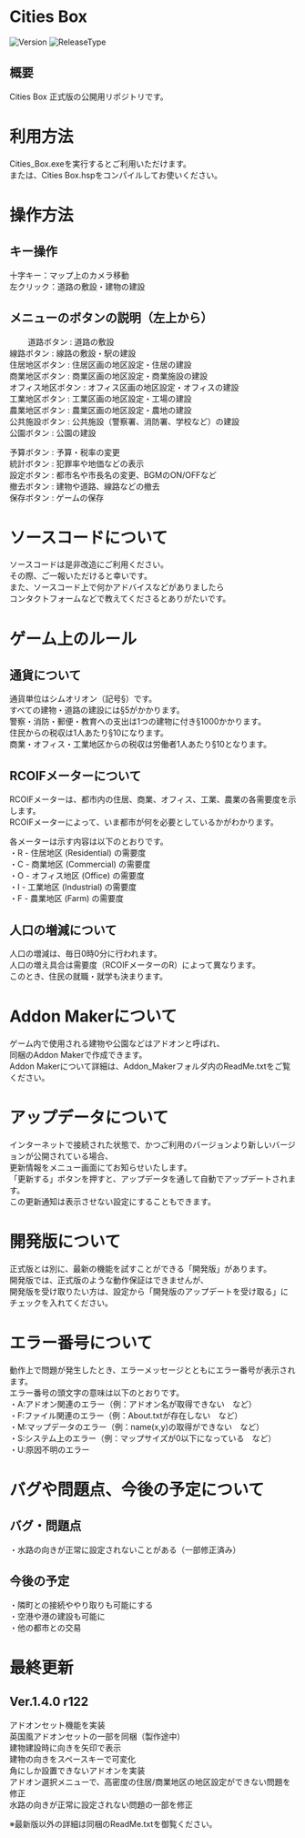 
Cities Box
=====================
![Version](https://img.shields.io/badge/Version-1.4.0-brightgreen.svg)
![ReleaseType](https://img.shields.io/badge/Release%20Type-%E6%AD%A3%E5%BC%8F%E7%89%88-orange.svg)

## 概要
Cities Box 正式版の公開用リポジトリです。

# 利用方法
Cities_Box.exeを実行するとご利用いただけます。  
または、Cities Box.hspをコンパイルしてお使いください。

#  操作方法
## キー操作
十字キー：マップ上のカメラ移動  
左クリック：道路の敷設・建物の建設
　　
## メニューのボタンの説明（左上から）
　　
道路ボタン : 道路の敷設  
線路ボタン : 線路の敷設・駅の建設  
住居地区ボタン : 住居区画の地区設定・住居の建設  
商業地区ボタン : 商業区画の地区設定・商業施設の建設  
オフィス地区ボタン : オフィス区画の地区設定・オフィスの建設  
工業地区ボタン : 工業区画の地区設定・工場の建設  
農業地区ボタン : 農業区画の地区設定・農地の建設  
公共施設ボタン : 公共施設（警察署、消防署、学校など）の建設  
公園ボタン : 公園の建設  
  
予算ボタン : 予算・税率の変更  
統計ボタン : 犯罪率や地価などの表示  
設定ボタン : 都市名や市長名の変更、BGMのON/OFFなど  
撤去ボタン : 建物や道路、線路などの撤去  
保存ボタン : ゲームの保存  

# ソースコードについて
ソースコードは是非改造にご利用ください。  
その際、ご一報いただけると幸いです。  
また、ソースコード上で何かアドバイスなどがありましたら  
コンタクトフォームなどで教えてくださるとありがたいです。  

# ゲーム上のルール
## 通貨について
通貨単位はシムオリオン（記号§）です。  
すべての建物・道路の建設には§5がかかります。  
警察・消防・郵便・教育への支出は1つの建物に付き§1000かかります。  
住民からの税収は1人あたり§10になります。  
商業・オフィス・工業地区からの税収は労働者1人あたり§10となります。  

## RCOIFメーターについて
RCOIFメーターは、都市内の住居、商業、オフィス、工業、農業の各需要度を示します。  
RCOIFメーターによって、いま都市が何を必要としているかがわかります。  
  
各メーターは示す内容は以下のとおりです。  
・R - 住居地区 (Residential) の需要度  
・C - 商業地区 (Commercial) の需要度  
・O - オフィス地区 (Office) の需要度  
・I - 工業地区 (Industrial) の需要度  
・F - 農業地区 (Farm) の需要度  

## 人口の増減について
人口の増減は、毎日0時0分に行われます。  
人口の増え具合は需要度（RCOIFメーターのR）によって異なります。  
このとき、住民の就職・就学も決まります。

# Addon Makerについて
ゲーム内で使用される建物や公園などはアドオンと呼ばれ、  
同梱のAddon Makerで作成できます。  
Addon Makerについて詳細は、Addon_Makerフォルダ内のReadMe.txtをご覧ください。

# アップデータについて
インターネットで接続された状態で、かつご利用のバージョンより新しいバージョンが公開されている場合、  
更新情報をメニュー画面にてお知らせいたします。  
「更新する」ボタンを押すと、アップデータを通して自動でアップデートされます。  
この更新通知は表示させない設定にすることもできます。

# 開発版について
正式版とは別に、最新の機能を試すことができる「開発版」があります。  
開発版では、正式版のような動作保証はできませんが、  
開発版を受け取りたい方は、設定から「開発版のアップデートを受け取る」に  
チェックを入れてください。

# エラー番号について
動作上で問題が発生したとき、エラーメッセージとともにエラー番号が表示されます。  
エラー番号の頭文字の意味は以下のとおりです。  
・A:アドオン関連のエラー（例：アドオン名が取得できない　など）  
・F:ファイル関連のエラー（例：About.txtが存在しない　など）  
・M:マップデータのエラー（例：name(x,y)の取得ができない　など）  
・S:システム上のエラー（例：マップサイズが0以下になっている　など）  
・U:原因不明のエラー

# バグや問題点、今後の予定について
## バグ・問題点
・水路の向きが正常に設定されないことがある（一部修正済み）

## 今後の予定
・隣町との接続ややり取りも可能にする  
・空港や港の建設も可能に  
・他の都市との交易

# 最終更新
## Ver.1.4.0 r122
アドオンセット機能を実装  
英国風アドオンセットの一部を同梱（製作途中）  
建物建設時に向きを矢印で表示  
建物の向きをスペースキーで可変化  
角にしか設置できないアドオンを実装  
アドオン選択メニューで、高密度の住居/商業地区の地区設定ができない問題を修正  
水路の向きが正常に設定されない問題の一部を修正  
  
※最新版以外の詳細は同梱のReadMe.txtを御覧ください。